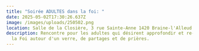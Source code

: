 ```yaml
---
title: "Soirée ADULTES dans la foi: "
date: 2025-05-02T17:30:26.637Z
image: /images/uploads/250502.png
location: Salle de la Closière, 3 rue Sainte-Anne 1420 Braine-l'Alleud
description: Rencontre pour les adultes qui désirent approfondir et re-découvrir
  la Foi autour d'un verre, de partages et de prières.
---
```

